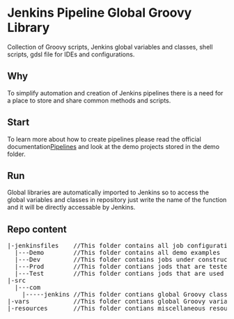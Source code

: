 # Jenkins Pipeline Global Groovy Library  

Collection of Groovy scripts, Jenkins global variables and classes, shell scripts, gdsl file for IDEs and configurations.

## Why

To simplify automation and creation of Jenkins pipelines there is a need for a place to store and share common methods and scripts.

## Start

To learn more about how to create pipelines please read the official documentation[Pipelines](https://jenkins.io/doc/book/pipeline/getting-started/) and look at the demo projects stored in the demo folder. 

## Run

Global libraries are automatically imported to Jenkins so to access the global variables and classes in repository just write the name of the function and it will be directly accessable by Jenkins.

## Repo content
<pre>
|-jenkinsfiles    //This folder contains all job configuration files
  |---Demo        //This folder contains all demo examples
  |---Dev         //This folder contains jobs under construction or that will never be in production
  |---Prod        //This folder contians jods that are tested and ment to be run in production
  |---Test        //This folder contians jods that are used for verification
|-src           
  |---com
    |-----jenkins //This folder contians global Groovy classes that can be used in pipelines
|-vars            //This folder contians global Groovy variables that can be used in pipelines
|-resources       //This folder contians miscellaneous resources
</pre>